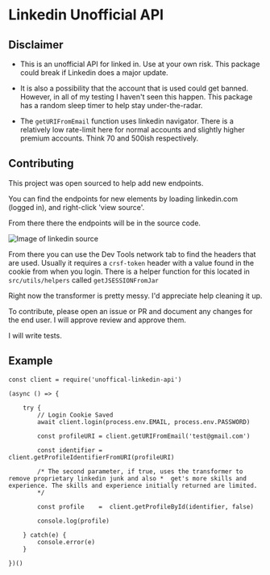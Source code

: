 # Linkedin Unofficial API 

## Disclaimer
- This is an unofficial API for linked in. Use at your own risk. This package could break if Linkedin does a major update. 

- It is also a possibility that the account that is used could get banned. However, in all of my testing I haven't seen this happen. This package has a random sleep timer to help stay under-the-radar.

- The `getURIFromEmail` function uses linkedin navigator. There is a relatively low rate-limit here for normal accounts and slightly higher premium accounts. Think 70 and 500ish respectively. 

## Contributing

This project was open sourced to help add new endpoints. 

You can find the endpoints for new elements by loading linkedin.com (logged in), and right-click 'view source'. 

From there there the endpoints will be in the source code. 

![Image of linkedin source](https://imgur.com/4QbdnI3)

From there you can use the Dev Tools network tab to find the headers that are used. Usually it requires a `crsf-token` header with a value found in the cookie from when you login. There is a helper function for this located in `src/utils/helpers` called `getJSESSIONFromJar`

Right now the transformer is pretty messy. I'd appreciate help cleaning it up.

To contribute, please open an issue or PR and document any changes for the end user. I will approve review and approve them. 

I will write tests.

## Example
```
const client = require('unoffical-linkedin-api')

(async () => {

    try {
        // Login Cookie Saved
        await client.login(process.env.EMAIL, process.env.PASSWORD)

        const profileURI = client.getURIFromEmail('test@gmail.com')
        
        const identifier = client.getProfileIdentifierFromURI(profileURI)

        /* The second parameter, if true, uses the transformer to remove proprietary linkedin junk and also *  get's more skills and experience. The skills and experience initially returned are limited.
        */

        const profile    =  client.getProfileById(identifier, false)

        console.log(profile)

    } catch(e) {
        console.error(e)
    }
      
})()
```


